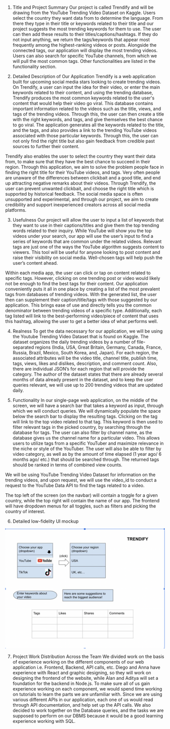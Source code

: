1) Title and Project Summary
Our project is called Trendify and will be drawing from the YouTube Trending Video Dataset on Kaggle. Users select the country they want data from to determine the language. From there they type in their title or keywords related to their title and our project suggests the most trending keywords for them to use. The user can then add these results to their titles/captions/hashtags. If they do not input anything, we return the tags/keywords that appear most frequently among the highest-ranking videos or posts. Alongside the connected tags, our application will display the most trending videos. Users can also search for specific YouTube channels, from which we will pull the most common tags. Other functionalities are listed in the functionality section.

2) Detailed Description of Our Application
Trendify is a web application built for upcoming social media stars looking to create trending videos. On Trendify, a user can input the idea for their video, or enter the main keywords related to their content, and using the trending database, Trendify produces the most common keywords related to the user's content that would help their video go viral. This database contains important information related to the videos such as the title, views, and tags of the trending videos. Through this, the user can then create a title with the right keywords, and tags, and give themselves the best chance to go viral. The application generates all the keywords related to the title, and the tags, and also provides a link to the trending YouTube videos associated with those particular keywords. Through this, the user can not only find the right title but also gain feedback from credible past sources to further their content.

Trendify also enables the user to select the country they want their data from, to make sure that they have the best chance to succeed in their region. Through this application, we aim to solve the problem people face in finding the right title for their YouTube videos, and tags. Very often people are unaware of the differences between clickbait and a good title, and end up attracting negative remarks about their videos. Through Trendify, the user can prevent unwanted clickbait, and choose the right title which is supported by historical feedback. The social media space is often unsupported and experimental, and through our project, we aim to create credibility and support inexperienced creators across all social media platforms.

3) Usefulness
Our project will allow the user to input a list of keywords that they want to use in their captions/titles and give them the top trending words related to their inquiry. While YouTube will show you the top videos under your search, our app will use the user’s input to find a series of keywords that are common under the related videos. Relevant tags are just one of the ways the YouTube algorithm suggests content to viewers. This tool will be useful for anyone looking to post content and raise their visibility on social media. Well-chosen tags will help push the user’s content ahead. 

Within each media app, the user can click or tap on content related to specific tags. However, clicking on one trending post or video would likely not be enough to find the best tags for their content. Our application conveniently puts it all in one place by creating a list of the most prevalent tags from databases of trending videos. With the generated list, the user then can supplement their caption/title/tags with those suggested by our application. This brings ease of use and directly tells you the common denominator between trending videos of a specific type. Additionally, each tag listed will link to the best-performing video/piece of content that uses this hashtag, allowing the user to get a better idea of what performs well.

4) Realness
To get the data necessary for our application, we will be using the Youtube Trending Video Dataset that is found on Kaggle. The dataset organizes the daily trending videos by a number of file-separated regions (India, USA, Great Britain, Germany, Canada, France, Russia, Brazil, Mexico, South Korea, and, Japan). For each region, the associated attributes will be the video title, channel title, publish time, tags, views, likes and dislikes, description, and comment count. Also, there are individual JSON’s for each region that will provide the category. The author of the dataset states that there are already several months of data already present in the dataset, and to keep the user queries relevant, we will use up to 200 trending videos that are updated daily. 


5) Functionality
In our single-page web application, on the middle of the screen, we will have a search bar that takes a keyword as input, through which we will conduct queries. We will dynamically populate the space below the search bar to display the resulting tags. Clicking on the tag will link to the top video related to that tag.  This keyword is then used to filter relevant tags in the picked country, by searching through the database for tags. The user can also filter by channel name, as the database gives us the channel name for a particular video. This allows users to utilize tags from a specific YouTuber and maximize relevance in the niche or style of the YouTuber. The user will also be able to filter by video category, as well as by the amount of time elapsed (1 year ago/ 6 months ago/ etc.) that should be searched through. The returned tags should be ranked in terms of combined view counts.

We will be using YouTube Trending Video Dataset for information on the trending videos, and upon request, we will use the video_id to conduct a request to the YouTube Data API to find the tags related to a video. 

The top left of the screen (on the navbar) will contain a toggle for a given country, while the top right will contain the name of our app. The frontend will have dropdown menus for all toggles, such as filters and picking the country of interest.


6) Detailed low-fidelity UI mockup

![alt text](https://github.com/cs411-alawini/fa23-cs411-team070-A3D/blob/main/doc/Screen%20Shot%202023-09-11%20at%2021.34.52.png)

7) Project Work Distribution Across the Team
We divided work on the basis of experience working on the different components of our web application i.e. Frontend, Backend, API calls, etc. Diego and Anna have experience with React and graphic designing, so they will work on designing the frontend of the website, while Alan and Aditya will set a foundation for the backend in Node.js. To make sure all of us gain experience working on each component, we would spend time working on tutorials to learn the parts we are unfamiliar with. Since we are using various different APIs in our application, each one of us would read through API documentation, and help set up the API calls. We also decided to work together on the Database queries, and the tasks we are supposed to perform on our DBMS because it would be a good learning experience working with SQL. 



